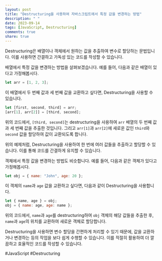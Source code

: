 ```yaml
---
layout: post
title: "Destructuring을 사용하여 자바스크립트에서 특정 값을 변경하는 방법"
description: " "
date: 2023-09-14
tags: [JavaScript, Destructuring]
comments: true
share: true
---
```


Destructuring은 배열이나 객체에서 원하는 값을 추출하여 변수로 할당하는 문법입니다. 이를 사용하면 간결하고 가독성 있는 코드를 작성할 수 있습니다.

배열에서 특정 값을 변경하는 방법을 살펴보겠습니다. 예를 들어, 다음과 같은 배열이 있다고 가정해봅시다.

```javascript
let arr = [1, 2, 3];
```

이 배열에서 두 번째 값과 세 번째 값을 교환하고 싶다면, Destructuring을 사용할 수 있습니다.

```javascript
let [first, second, third] = arr;
[arr[1], arr[2]] = [third, second];
```

위의 코드에서, `[third, second]`는 destructuring을 사용하여 `arr` 배열의 두 번째 값과 세 번째 값을 추출한 것입니다. 그리고 `arr[1]`과 `arr[2]`에 새로운 값인 `third`와 `second` 값을 할당하여 값이 교환되도록 합니다.

위의 예제처럼, Destructuring을 사용하여 한 번에 여러 값들을 추출하고 할당할 수 있습니다. 이를 통해 코드를 간결하게 유지할 수 있습니다.

객체에서 특정 값을 변경하는 방법도 비슷합니다. 예를 들어, 다음과 같은 객체가 있다고 가정해봅시다.

```javascript
let obj = { name: "John", age: 20 };
```

이 객체의 `name`과 `age` 값을 교환하고 싶다면, 다음과 같이 Destructuring을 사용합니다.

```javascript
let { name, age } = obj;
obj = { name: age, age: name };
```

위의 코드에서, `name`과 `age`를 destructuring하여 `obj` 객체의 해당 값들을 추출한 후, `name`과 `age`의 위치를 교환하여 새로운 객체로 할당합니다.

Destructuring을 사용하면 변수 할당을 간편하게 처리할 수 있기 때문에, 값을 교환하거나 변경하는 등의 작업을 보다 쉽게 수행할 수 있습니다. 이를 적절히 활용하여 더 깔끔하고 효율적인 코드를 작성할 수 있습니다.

#JavaScript #Destructuring